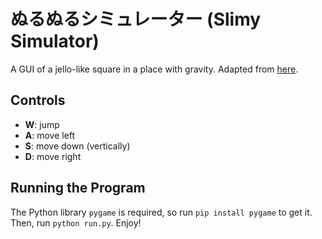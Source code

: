 # ぬるぬるシミュレーター (Slimy Simulator)

A GUI of a jello-like square in a place with gravity. Adapted from [here](https://github.com/James56467/JigglySquare).

## Controls

- **W**: jump
- **A**: move left
- **S**: move down (vertically)
- **D**: move right

## Running the Program

The Python library `pygame` is required, so run `pip install pygame` to get it. Then, run `python run.py`. Enjoy!
